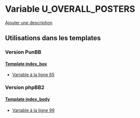 # Variable U_OVERALL_POSTERS
[Ajouter une description](https://fa-tvars.appspot.com/var/U_OVERALL_POSTERS)

## Utilisations dans les templates

### Version PunBB

#### [Template index_box](punbb/index_box.md)
* [Variable &agrave; la ligne 65](../punbb/index_box.tpl#L65)

### Version phpBB2

#### [Template index_body](subsilver/index_body.md)
* [Variable &agrave; la ligne 99](../subsilver/index_body.tpl#L99)
